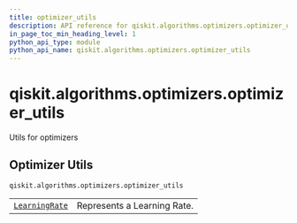 ```yaml
---
title: optimizer_utils
description: API reference for qiskit.algorithms.optimizers.optimizer_utils
in_page_toc_min_heading_level: 1
python_api_type: module
python_api_name: qiskit.algorithms.optimizers.optimizer_utils
---
```


<span id="module-qiskit.algorithms.optimizers.optimizer_utils" />

<span id="qiskit-algorithms-optimizers-optimizer-utils" />

# qiskit.algorithms.optimizers.optimizer\_utils

Utils for optimizers

<span id="optimizer-utils-qiskit-algorithms-optimizers-optimizer-utils" />

## Optimizer Utils

<span id="module-qiskit.algorithms.optimizers.optimizer_utils" />

`qiskit.algorithms.optimizers.optimizer_utils`

|                                                                                                                                         |                             |
| --------------------------------------------------------------------------------------------------------------------------------------- | --------------------------- |
| [`LearningRate`](qiskit.algorithms.optimizers.optimizer_utils.LearningRate "qiskit.algorithms.optimizers.optimizer_utils.LearningRate") | Represents a Learning Rate. |

